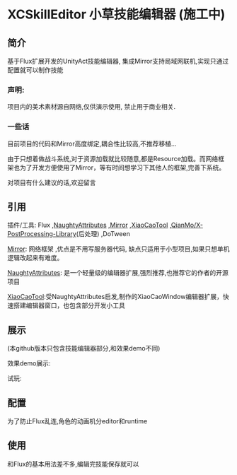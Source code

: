 # XCSkillEditor 小草技能编辑器 (施工中)
## 简介
基于Flux扩展开发的UnityAct技能编辑器, 集成Mirror支持局域网联机,实现只通过配置就可以制作技能

### 声明:
项目内的美术素材源自网络,仅供演示使用, 禁止用于商业相关.

### 一些话
目前项目的代码和Mirror高度绑定,耦合性比较高,不推荐移植...

由于只想着做战斗系统,对于资源加载就比较随意,都是Resource加载。而网络框架也为了开发方便使用了Mirror，等有时间想学习下其他人的框架,完善下系统。

对项目有什么建议的话,欢迎留言

## 引用

插件/工具: Flux ,[NaughtyAttributes](https://github.com/dbrizov/NaughtyAttributes) ,[Mirror](https://github.com/MirrorNetworking/Mirror) ,[XiaoCaoTool](https://github.com/smartgrass/XiaoCaoTools) ,[QianMo/X-PostProcessing-Library](https://github.com/QianMo/X-PostProcessing-Library)(后处理) ,DoTween

[Mirror](https://github.com/MirrorNetworking/Mirror): 网络框架 ,优点是不用写服务器代码, 缺点只适用于小型项目,如果只想单机逻辑改起来有难度。

[NaughtyAttributes](https://github.com/dbrizov/NaughtyAttributes): 是一个轻量级的编辑器扩展,强烈推荐,也推荐它的作者的开源项目

[XiaoCaoTool](https://github.com/smartgrass/XiaoCaoTools):受NaughtyAttributes启发,制作的XiaoCaoWindow编辑器扩展，快速搭建编辑器窗口，也包含部分开发小工具


## 展示

(本github版本只包含技能编辑器部分,和效果demo不同)

效果demo展示:

试玩:


## 配置
为了防止Flux乱连,角色的动画机分editor和runtime

## 使用
和Flux的基本用法差不多,编辑完技能保存就可以




